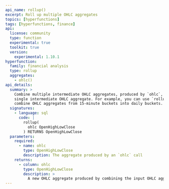 ```yaml
---
api_name: rollup()
excerpt: Roll up multiple OHLC aggregates
topics: [hyperfunctions]
tags: [hyperfunctions, finance]
api:
  license: community
  type: function
  experimental: true
  toolkit: true
  version:
    experimental: 1.10.1
hyperfunction:
  family: financial analysis
  type: rollup
  aggregates:
    - ohlc()
api_details:
  summary: >
    Combine multiple intermediate OHLC aggregates, produced by `ohlc`, into a
    single intermediate OHLC aggregate. For example, you can use `rollup` to
    combine OHLC aggregates from 15-minute buckets into daily buckets.
  signatures:
    - language: sql
      code: |
        rollup(
          ohlc OpenHighLowClose
        ) RETURNS OpenHighLowClose
  parameters:
    required:
      - name: ohlc
        type: OpenHighLowClose
        description: The aggregate produced by an `ohlc` call
    returns:
      - column: ohlc
        type: OpenHighLowClose
        description: >
          A new OHLC aggregate produced by combining the input OHLC aggregates
---
```


